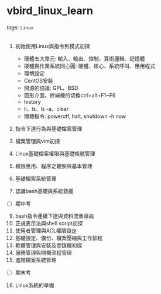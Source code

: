 # vbird_linux_learn
###### tags: `Linux`
1. 初始使用Linux與指令列模式初探
    - 硬體五大單元:
    輸入、輸出、控制、算術邏輯、記憶體
    - 硬體與作業系統同心圓:
    硬體、核心、系統呼叫、應用程式
    - 環境設定
    - CentOS安裝
    - 開源的協議: GPL、BSD
    - 圖形介面、終端機的切換ctrl+alt+F1~F6
    - history
    - ll、ls、ls -a、clear
    - 關機指令:
    poweroff, halt, shutdown -h now
    
2. 指令下達行為與基礎檔案管理

4. 檔案管理與vim初探
5. Linux基礎檔案權限與基礎帳號管理
6. 權限應用、程序之觀察與基本管理
7. 基礎檔案系統管理
8. 認識bash基礎與系統救援
- [ ] 期中考
9. bash指令連續下達與資料流重導向
10. 正規表示法與shell script初探
11. 使用者管理與ACL權限設定
12. 基礎設定、備份、檔案壓縮與工作排程
13. 軟體管理與安裝及登錄檔初探
14. 服務管理與開機流程管理
15. 進階檔案系統管理
- [ ] 期末考
16. Linux系統的準備
